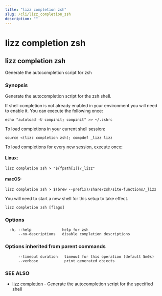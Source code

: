 ```yaml
---
title: "lizz completion zsh"
slug: /cli/lizz_completion_zsh
description: ""
---
```


# lizz completion zsh

## lizz completion zsh

Generate the autocompletion script for zsh

### Synopsis

Generate the autocompletion script for the zsh shell.

If shell completion is not already enabled in your environment you will need
to enable it.  You can execute the following once:

	echo "autoload -U compinit; compinit" >> ~/.zshrc

To load completions in your current shell session:

	source <(lizz completion zsh); compdef _lizz lizz

To load completions for every new session, execute once:

#### Linux:

	lizz completion zsh > "${fpath[1]}/_lizz"

#### macOS:

	lizz completion zsh > $(brew --prefix)/share/zsh/site-functions/_lizz

You will need to start a new shell for this setup to take effect.


```
lizz completion zsh [flags]
```

### Options

```
  -h, --help              help for zsh
      --no-descriptions   disable completion descriptions
```

### Options inherited from parent commands

```
      --timeout duration   timeout for this operation (default 5m0s)
      --verbose            print generated objects
```

### SEE ALSO

* [lizz completion](/docs/cli/lizz_completion/)	 - Generate the autocompletion script for the specified shell

